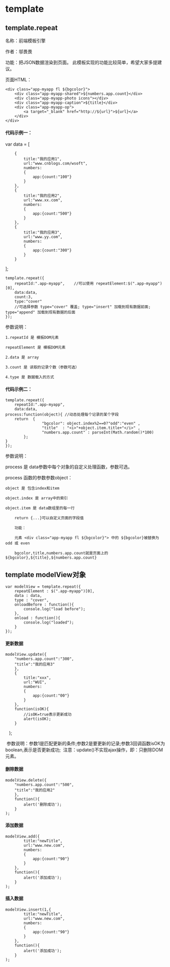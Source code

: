 # template
## template.repeat
名称：前端模板引擎

作者：邬畏畏

功能：把JSON数据渲染到页面。
      此模板实现的功能比较简单，希望大家多提建议。

页面HTML：

    <div class="app-myapp fl ${bgcolor}">
        <div class="app-myapp-shared">${numbers.app.count}</div>
        <div class="app-myapp-photo icons"></div>
        <div class="app-myapp-caption">${title}</div>
        <div class="app-myapp-op">
            <a target="_blank" href="http://${url}">${url}</a>
        </div>
    </div>

#### 代码示例一：


var data = [

        {
        	title:"我的应用1",
            url:"www.cnblogs.com/wsoft",
        	numbers:
        	{
        		app:{count:"100"}
        	}
        },
        {
        	title:"我的应用2",
            url:"www.xx.com",
            numbers:
            {
                app:{count:"500"}
            }
        },
        {
        	title:"我的应用3",
            url:"www.yy.com",
            numbers:
            {
                app:{count:"300"}
            }
        }
];


    template.repeat({
        repeatId:".app-myapp",    //可以使用 repeatElement:$(".app-myapp")[0],
        data:data,
        count:3,
        type:"cover"         
        //可选择参数 type="cover" 覆盖; type="insert" 加载到现有数据前面; type="append" 加载到现有数据的后面
    });


参数说明：

	1.repeatId 是 模板DOM元素

	repeatElement 是 模板DOM元素
  
	2.data 是 array

	3.count 是 读取的记录个数（参数可选）

	4.type 是 数据载入的方式



#### 代码示例二：

    template.repeat({
        repeatId:".app-myapp",
        data:data,
	process:function(object){ //动态处理每个记录的某个字段
		return  {
                    "bgcolor": object.index%2==0?"odd":"even" ,
                    "title"  : "<i>"+object.item.title+"</i>" ,
                    "numbers.app.count" : parseInt(Math.random()*100)
            };
	}
    });

参数说明：

process 是 data参数中每个对象的自定义处理函数，参数可选。

process	函数的参数参数object：

	object 是 包含index和item
	
	object.index 是 array中的索引
	
	object.item 是 data数组里的每一行
	
        return {...}可以自定义页面的字段值
        
        功能： 
        
        元素 <div class="app-myapp fl ${bgcolor}"> 中的 ${bgcolor}被替换为 odd 或 even
        
        bgcolor,title,numbers.app.count就是页面上的${bgcolor},${title},${numbers.app.count}
        
	
##  
## template modelView对象


    var modelView = template.repeat({
        repeatElement : $(".app-myapp")[0],
        data : data,
        type : "cover",
        onloadBefore : function(){
            console.log("load before");
        },
        onload : function(){
            console.log("loaded");
        }
    });



#### 更新数据

    modelView.update({
        "numbers.app.count":"300",
        "title":"我的应用3"
        },
        {
            title:"xxx",
            url:"WUI",
            numbers:
            {
                app:{count:"00"}
            }
        },
        function(isOK){
            //isOK=true表示更新成功
            alert(isOK);
        }
    );
    
  参数说明：参数1是匹配更新的条件;参数2是要更新的记录;参数3回调函数isOK为boolean,表示是否更新成功;
  注意：update()不实现ajax操作，即：只删除DOM元素。
    
#### 删除数据

    modelView.delete({
        "numbers.app.count":"500",
        "title":"我的应用2"
        },
        function(){
            alert('删除成功');
        }
    );


#### 添加数据

    modelView.add({
            title:"newTitle",
            url:"www.new.com",
            numbers:
            {
                app:{count:"90"}
            }
        },
        function(){
            alert('添加成功');
        }
    );


#### 插入数据

    modelView.insert(1,{
            title:"newTitle",
            url:"www.new.com",
            numbers:
            {
                app:{count:"90"}
            }
        },
        function(){
            alert('添加成功');
        }
    );

